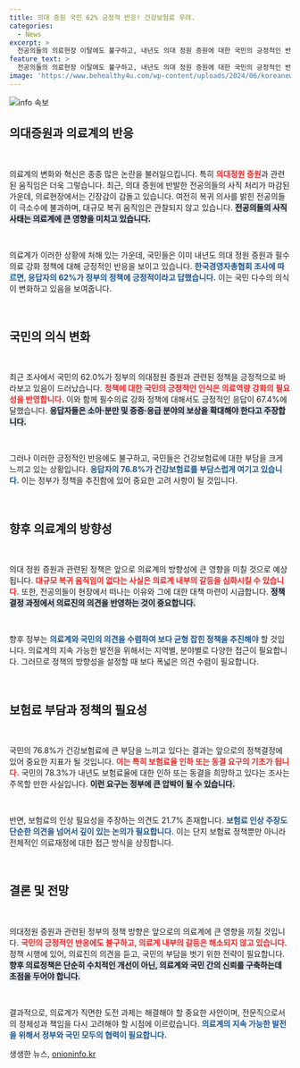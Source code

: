 ```yaml
---
title: 의대 증원 국민 62% 긍정적 반응! 건강보험료 우려.
categories:
  - News
excerpt: >
  전공의들의 의료현장 이탈에도 불구하고, 내년도 의대 정원 증원에 대한 국민의 긍정적인 반응이 62%에 달했다. 그러나 건강보험료 부담을 느끼는 이들은 76.8%로, 보험료 인하를 요구하는 목소리도 높아지고 있다. 클릭해 자세한 내용을 확인하세요!
feature_text: >
  전공의들의 의료현장 이탈에도 불구하고, 내년도 의대 정원 증원에 대한 국민의 긍정적인 반응이 62%에 달했다. 그러나 건강보험료 부담을 느끼는 이들은 76.8%로, 보험료 인하를 요구하는 목소리도 높아지고 있다. 클릭해 자세한 내용을 확인하세요!
image: 'https://www.behealthy4u.com/wp-content/uploads/2024/06/koreanews.jpg'
---
```


<p><img src="https://www.behealthy4u.com/wp-content/uploads/2024/06/koreanews.jpg" alt="info 속보" /></p>

<h2 data-ke-size="size26">의대증원과 의료계의 반응</h2>

<p data-ke-size="size16">&nbsp;</p>

<p>의료계의 변화와 혁신은 종종 많은 논란을 불러일으킵니다. 특히 <b><span style="color: #ee2323;">의대정원 증원</span></b>과 관련된 움직임은 더욱 그렇습니다. 최근, 의대 증원에 반발한 전공의들의 사직 처리가 마감된 가운데, 의료현장에서는 긴장감이 감돌고 있습니다. 여전히 복귀 의사를 밝힌 전공의들이 극소수에 불과하며, 대규모 복귀 움직임은 관찰되지 않고 있습니다. <b><span style="background-color: #21538527;">전공의들의 사직 사태는 의료계에 큰 영향을 미치고 있습니다.</span></b></p>

<p data-ke-size="size16">&nbsp;</p>

<p>의료계가 이러한 상황에 처해 있는 가운데, 국민들은 이미 내년도 의대 정원 증원과 필수의료 강화 정책에 대해 긍정적인 반응을 보이고 있습니다. <b><span style="color: #1a5490;">한국경영자총협회 조사에 따르면, 응답자의 62%가 정부의 정책에 긍정적이라고 답했습니다.</span></b> 이는 국민 다수의 의식이 변화하고 있음을 보여줍니다.</p>

<p data-ke-size="size16">&nbsp;</p>

<h2 data-ke-size="size26">국민의 의식 변화</h2>

<p data-ke-size="size16">&nbsp;</p>

<p>최근 조사에서 국민의 62.0%가 정부의 의대정원 증원과 관련된 정책을 긍정적으로 바라보고 있음이 드러났습니다. <b><span style="color: #ee2323;">정책에 대한 국민의 긍정적인 인식은 의료역량 강화의 필요성을 반영합니다.</span></b> 이와 함께 필수의료 강화 정책에 대해서도 긍정적인 응답이 67.4%에 달했습니다. <b><span style="background-color: #21538527;">응답자들은 소아·분만 및 중증·응급 분야의 보상을 확대해야 한다고 주장합니다.</span></b></p>

<p data-ke-size="size16">&nbsp;</p>

<p>그러나 이러한 긍정적인 반응에도 불구하고, 국민들은 건강보험료에 대한 부담을 크게 느끼고 있는 상황입니다. <b><span style="color: #1a5490;">응답자의 76.8%가 건강보험료를 부담스럽게 여기고 있습니다.</span></b> 이는 정부가 정책을 추진함에 있어 중요한 고려 사항이 될 것입니다.</p>

<p data-ke-size="size16">&nbsp;</p>

<h2 data-ke-size="size26">향후 의료계의 방향성</h2>

<p data-ke-size="size16">&nbsp;</p>

<p>의대 정원 증원과 관련된 정책은 앞으로 의료계의 방향성에 큰 영향을 미칠 것으로 예상됩니다. <b><span style="color: #ee2323;">대규모 복귀 움직임이 없다는 사실은 의료계 내부의 갈등을 심화시킬 수 있습니다.</span></b> 또한, 전공의들이 현장에서 떠나는 이유와 그에 대한 대책 마련이 시급합니다. <b><span style="background-color: #21538527;">정책 결정 과정에서 의료진의 의견을 반영하는 것이 중요합니다.</span></b></p>

<p data-ke-size="size16">&nbsp;</p>

<p>향후 정부는 <b><span style="color: #1a5490;">의료계와 국민의 의견을 수렴하여 보다 균형 잡힌 정책을 추진해야</span></b> 할 것입니다. 의료계의 지속 가능한 발전을 위해서는 지역별, 분야별로 다양한 접근이 필요합니다. 그러므로 정책의 방향성을 설정할 때 보다 폭넓은 의견 수렴이 필요합니다.</p>

<p data-ke-size="size16">&nbsp;</p>

<h2 data-ke-size="size26">보험료 부담과 정책의 필요성</h2>

<p data-ke-size="size16">&nbsp;</p>

<p>국민의 76.8%가 건강보험료에 큰 부담을 느끼고 있다는 결과는 앞으로의 정책결정에 있어 중요한 지표가 될 것입니다. <b><span style="color: #ee2323;">이는 특히 보험료율 인하 또는 동결 요구의 기초가 됩니다.</span></b> 국민의 78.3%가 내년도 보험료율에 대한 인하 또는 동결을 희망하고 있다는 조사는 주목할 만한 사실입니다. <b><span style="background-color: #21538527;">이런 요구는 정부에 큰 압박이 될 수 있습니다.</span></b></p>

<p data-ke-size="size16">&nbsp;</p>

<p>반면, 보험료의 인상 필요성을 주장하는 의견도 21.7% 존재합니다. <b><span style="color: #1a5490;">보험료 인상 주장도 단순한 의견을 넘어서 깊이 있는 논의가 필요합니다.</span></b> 이는 단지 보험료 정책뿐만 아니라 전체적인 의료재정에 대한 접근 방식을 상징합니다.</p>

<p data-ke-size="size16">&nbsp;</p>

<h2 data-ke-size="size26">결론 및 전망</h2>

<p data-ke-size="size16">&nbsp;</p>

<p>의대정원 증원과 관련된 정부의 정책 방향은 앞으로의 의료계에 큰 영향을 끼칠 것입니다. <b><span style="color: #ee2323;">국민의 긍정적인 반응에도 불구하고, 의료계 내부의 갈등은 해소되지 않고 있습니다.</span></b> 정책 시행에 있어, 의료진의 의견을 듣고, 국민의 부담을 벗기 위한 전략이 필요합니다. <b><span style="background-color: #21538527;">향후 의료정책은 단순히 수치적인 개선이 아닌, 의료계와 국민 간의 신뢰를 구축하는데 초점을 두어야 합니다.</span></b></p>

<p data-ke-size="size16">&nbsp;</p>

<p>결과적으로, 의료계가 직면한 도전 과제는 해결해야 할 중요한 사안이며, 전문직으로서의 정체성과 책임을 다시 고려해야 할 시점에 이르렀습니다. <b><span style="color: #1a5490;">의료계의 지속 가능한 발전을 위해서 정부와 국민 모두의 협력이 필요합니다.</span></b></p>
생생한 뉴스, <a href="https://onioninfo.kr" rel="dofollow">onioninfo.kr</a>


